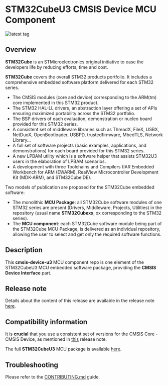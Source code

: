 # STM32CubeU3 CMSIS Device MCU Component

![latest tag](https://img.shields.io/github/v/tag/STMicroelectronics/cmsis-device-u3.svg?color=brightgreen)

## Overview

**STM32Cube** is an STMicroelectronics original initiative to ease the developers life by reducing efforts, time and cost.

**STM32Cube** covers the overall STM32 products portfolio. It includes a comprehensive embedded software platform delivered for each STM32 series.
   * The CMSIS modules (core and device) corresponding to the ARM(tm) core implemented in this STM32 product.
   * The STM32 HAL-LL drivers, an abstraction layer offering a set of APIs ensuring maximized portability across the STM32 portfolio.
   * The BSP drivers of each evaluation, demonstration or nucleo board provided for this STM32 series.
   * A consistent set of middleware libraries such as ThreadX, FileX, USBX, NetDuoX, OpenBootloader, USBPD, trustedfirmware, MbedTLS, Network Library...
   * A full set of software projects (basic examples, applications, and demonstrations) for each board provided for this STM32 series.
   * A new LPBAM utility which is a software helper that assists STM32U3 users in the elaboration of LPBAM scenarios.
   * A development with three Toolchains and Compilers (IAR Embedded Workbench for ARM (EWARM), RealView Microcontroller Development Kit (MDK-ARM), and STM32CubeIDE).

Two models of publication are proposed for the STM32Cube embedded software:
   * The monolithic **MCU Package**: all STM32Cube software modules of one STM32 series are present (Drivers, Middleware, Projects, Utilities) in the repository (usual name **STM32Cubexx**, xx corresponding to the STM32 series).
   * The **MCU component**: each STM32Cube software module being part of the STM32Cube MCU Package, is delivered as an individual repository, allowing the user to select and get only the required software functions.
   
## Description

This **cmsis-device-u3** MCU component repo is one element of the STM32CubeU3 MCU embedded software package, providing the **CMSIS Device Interface** part.

## Release note

Details about the content of this release are available in the release note [here](https://htmlpreview.github.io/?https://github.com/STMicroelectronics/cmsis-device-u3/blob/main/Release_Notes.html).

## Compatibility information

It is **crucial** that you use a consistent set of versions for the CMSIS Core - CMSIS Device, as mentioned in [this](https://htmlpreview.github.io/?https://github.com/STMicroelectronics/STM32CubeU3/blob/main/Release_Notes.html) release note.


The full **STM32CubeU3** MCU package is available [here](https://github.com/STMicroelectronics/STM32CubeU3).

## Troubleshooting

Please refer to the [CONTRIBUTING.md](CONTRIBUTING.md) guide.
